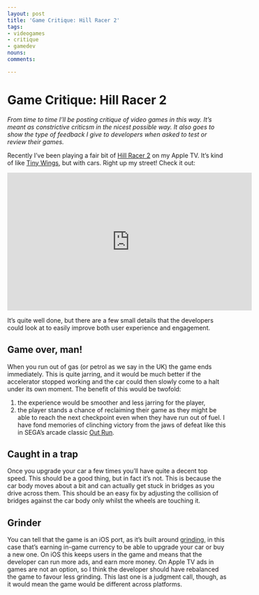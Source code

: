 ```yaml
---
layout: post
title: 'Game Critique: Hill Racer 2'
tags:
- videogames
- critique
- gamedev
nouns:
comments: 

---
```


Game Critique: Hill Racer 2
===========================

_From time to time I’ll be posting critique of video games in this way. It’s meant as constrictive criticsm in the nicest possible way. It also goes to show the type of feedback I give to developers when asked to test or review their games._

Recently I’ve been playing a fair bit of [Hill Racer 2](https://itunes.apple.com/gb/app/hill-racer-2-extreme-speed/id946433365?mt=8) on my Apple TV. It’s kind of like [Tiny Wings](https://itunes.apple.com/gb/app/tiny-wings/id417817520?mt=8), but with cars. Right up my street! Check it out:

<iframe width="560" height="315" src="https://www.youtube.com/embed/3fPDJZz3whY" title="YouTube video player" frameborder="0" allow="accelerometer; autoplay; clipboard-write; encrypted-media; gyroscope; picture-in-picture" allowfullscreen></iframe>

It’s quite well done, but there are a few small details that the developers could look at to easily improve both user experience and engagement.

Game over, man!
---------------

When you run out of gas (or petrol as we say in the UK) the game ends immediately. This is quite jarring, and it would be much better if the accelerator stopped working and the car could then slowly come to a halt under its own moment. The benefit of this would be twofold:

1.  the experience would be smoother and less jarring for the player,
2.  the player stands a chance of reclaiming their game as they might be able to reach the next checkpoint even when they have run out of fuel. I have fond memories of clinching victory from the jaws of defeat like this in SEGA’s arcade classic [Out Run](https://en.wikipedia.org/wiki/Out_Run).

Caught in a trap
----------------

Once you upgrade your car a few times you’ll have quite a decent top speed. This should be a good thing, but in fact it’s not. This is because the car body moves about a bit and can actually get stuck in bridges as you drive across them. This should be an easy fix by adjusting the collision of bridges against the car body only whilst the wheels are touching it.

Grinder
-------

You can tell that the game is an iOS port, as it’s built around [grinding](https://en.wikipedia.org/wiki/Grinding_%28video_gaming%29), in this case that’s earning in-game currency to be able to upgrade your car or buy a new one. On iOS this keeps users in the game and means that the developer can run more ads, and earn more money. On Apple TV ads in games are not an option, so I think the developer should have rebalanced the game to favour less grinding. This last one is a judgment call, though, as it would mean the game would be different across platforms.